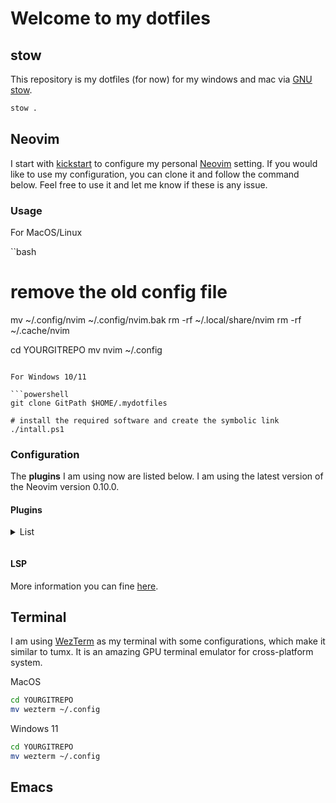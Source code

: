 # Welcome to my dotfiles

## stow

This repository is my dotfiles (for now) for my windows and mac via [GNU stow].

```bash
stow .
```

## Neovim

I start with [kickstart] to configure my personal [Neovim] setting. If you would like to use my configuration, you can clone it and follow the command below. Feel free to use it and let me know if these is any issue.

### Usage
For MacOS/Linux

 ``bash
# remove the old config file

mv ~/.config/nvim ~/.config/nvim.bak
rm -rf ~/.local/share/nvim
rm -rf ~/.cache/nvim

cd YOURGITREPO
mv nvim ~/.config
```

For Windows 10/11

```powershell
git clone GitPath $HOME/.mydotfiles

# install the required software and create the symbolic link
./intall.ps1
```

### Configuration

The **plugins** I am using now are listed below. I am using the latest version of the Neovim version 0.10.0.

#### Plugins

<details>
<summary>List<p></summary>

Package manager

  - [lazy.nvim](https://github.com/folke/lazy.nvim)

Parsing

  - [treesitter](https://github.com/nvim-treesitter/nvim-treesitter)

Navigation

  - [telescope](https://github.com/nvim-telescope/telescope.nvim): fuzzy finder
  - [mini-files](https://github.com/nvim-tree/nvim-tree.lua): mini file explorer
  - [oil](https://github.com/stevearc/oil.nvim): really useful for creating and modifying files as
  normal buffer.

Editor tool/ Git/ notes taking

  - [gitsigns](https://github.com/lewis6991/gitsigns.nvim): git signs integration
  - [copilot](https://github.com/zbirenbaum/copilot.lua)
  - [render markdown](https://github.com/MeanderingProgrammer/render-markdown.nvim)
  - [markdown-preview](https://github.com/iamcco/markdown-preview.nvim)
  - [obsidian](https://github.com/iamcco/markdown-preview.nvim)
  - [trouble](https://github.com/folke/trouble.nvim)

UI

  - [lualine](https://github.com/nvim-lualine/lualine.nvim)
  - [mini-indentscope](https://github.com/echasnovski/mini.indentscop)
  - [virt-column](https://github.com/echasnovski/mini.indentscop)
  - [auto-session](https://github.com/echasnovski/mini.indentscop)

</details>

#### LSP

More information you can fine [here](https://weiting1991.github.io/weitingworks/posts/240927_neovim_setup/).

[kickstart]: https://github.com/nvim-lua/kickstart.nvim
[Neovim]: https://neovim.io/
[GNU stow]: https://www.gnu.org/software/stow/manual/stow.html

## Terminal

I am using [WezTerm](https://wezfurlong.org/wezterm/) as my terminal with some configurations, which make it similar to tumx. It is an amazing GPU terminal emulator for cross-platform system.

MacOS

```bash
cd YOURGITREPO
mv wezterm ~/.config
```

Windows 11

```bash
cd YOURGITREPO
mv wezterm ~/.config
```

## Emacs

```
```

